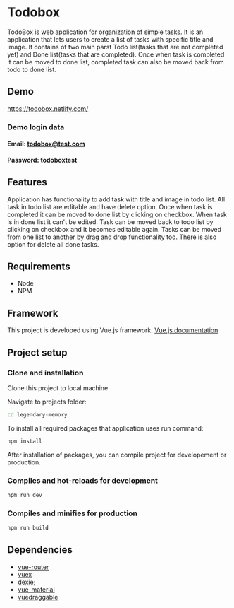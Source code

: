 # Todobox

TodoBox is web application for organization of simple tasks. It is an application that lets users to create a list of tasks
with specific title and image. It contains of two main parst Todo list(tasks that are not completed yet)
and Done list(tasks that are completed).
Once when task is completed it can be moved to done list, completed task can also be moved back from todo to done list.

## Demo

<https://todobox.netlify.com/>

### Demo login data

#### Email: todobox@test.com

#### Password: todoboxtest

## Features

Application has functionality to add task with title and image in todo list. All task in todo list are editable and
have delete option. Once when task is completed it can be moved to done list by clicking on checkbox. When task is in done
list it can't be edited. Task can be moved back to todo list by clicking on checkbox and it becomes editable again.
Tasks can be moved from one list to another by drag and drop functionality too. There is also option for delete all done tasks.

## Requirements

* Node
* NPM

## Framework

This project is developed using Vue.js framework.
[Vue.js documentation](https://vuejs.org/)

## Project setup

### Clone and installation

Clone this project to local machine 

Navigate to projects folder:

```bash
cd legendary-memory
```

To install all required packages that application uses run command:

```bash
npm install
```

After installation of packages, you can compile project for developement or production.

### Compiles and hot-reloads for development

```bash
npm run dev
```

### Compiles and minifies for production

```bash
npm run build
```

## Dependencies

* [vue-router](https://router.vuejs.org/)
* [vuex](https://vuex.vuejs.org/)
* [dexie](https://dexie.org/);
* [vue-material](https://vuematerial.io/)
* [vuedraggable](https://github.com/SortableJS/Vue.Draggable)
